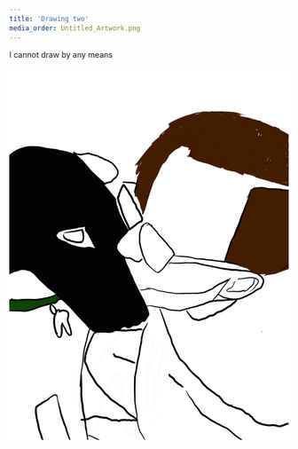 ```yaml
---
title: 'Drawing two'
media_order: Untitled_Artwork.png
---
```


I cannot draw by any means

![](Untitled_Artwork.png)